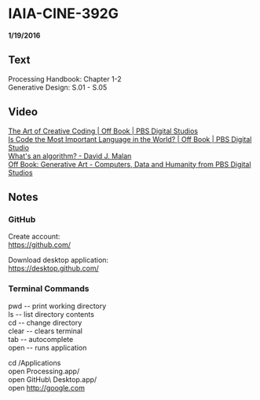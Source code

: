 # IAIA-CINE-392G
**1/19/2016**
  
## Text
Processing Handbook: Chapter 1-2  
Generative Design: S.01 - S.05  

## Video
[The Art of Creative Coding | Off Book | PBS Digital Studios](https://www.youtube.com/watch?v=eBV14-3LT-g)  
[Is Code the Most Important Language in the World? | Off Book | PBS Digital Studio](https://www.youtube.com/watch?v=Vxv0-sggnqA)  
[What's an algorithm? - David J. Malan](https://www.youtube.com/watch?v=6hfOvs8pY1k)  
[Off Book: Generative Art - Computers, Data and Humanity from PBS Digital Studios](https://vimeo.com/32572282)

## Notes

### GitHub
Create account:  
https://github.com/

Download desktop application:  
https://desktop.github.com/

### Terminal Commands
pwd -- print working directory  
ls -- list directory contents  
cd -- change directory  
clear -- clears terminal  
tab -- autocomplete  
open -- runs application

cd /Applications  
open Processing.app/  
open GitHub\ Desktop.app/  
open http://google.com   


